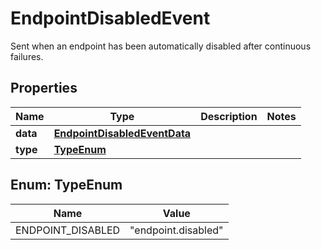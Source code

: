 

# EndpointDisabledEvent

Sent when an endpoint has been automatically disabled after continuous failures.

## Properties

Name | Type | Description | Notes
------------ | ------------- | ------------- | -------------
**data** | [**EndpointDisabledEventData**](EndpointDisabledEventData.md) |  | 
**type** | [**TypeEnum**](#TypeEnum) |  | 



## Enum: TypeEnum

Name | Value
---- | -----
ENDPOINT_DISABLED | &quot;endpoint.disabled&quot;



